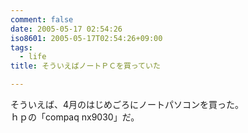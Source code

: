 ```yaml
---
comment: false
date: 2005-05-17 02:54:26
iso8601: 2005-05-17T02:54:26+09:00
tags:
  - life
title: そういえばノートＰＣを買っていた

---
```


<div class="entry-body">
  <p>そういえば、4月のはじめごろにノートパソコンを買った。<br />
    ｈｐの「compaq nx9030」だ。</p>
</div>
